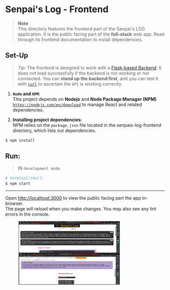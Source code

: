 # Senpai's Log - Frontend
> **Note**  
> This directory features the frontend part of the Senpai's LOG application. It is the public facing part of the **full-stack** web app. Read through its frontend documentation to install dependencies.  


## Set-Up
> _Tip_: The frontend is designed to work with a [Flask-based Backend](../backend/flaskr/__init__.py). It does not load successfully if the backend is not working or not connected. You can **stand up the backend first**, and you can test it with [```curl```](https://curl.se/) to ascertain the `API` is  working correctly.

1. **`Node` and `NPM`**:  
This project depends on **Nodejs** and **Node Package Manager (NPM)** [`https://nodejs.com/en/download`](https://nodejs.org/en/download/) to manage React and related dependencies.

2. **Installing project dependencies**:  
NPM relies on the `package.json` file located in the senpais-log-frontend directory, which lists out dependencies.

```bash
$ npm install
```

## Run:
> IN `development mode`  

```bash
# terminal/shell;
$ npm start
```

---
Open [http://localhost:3000](http://localhost:3000) to view the public facing part the app in-browser.  
The page will reload when you make changes. You may also see any lint errors in the console.
<p align="center">
  <img align="center" src="./public/public-facing.png" height="100" width="320" style="padding-right:100px;" />
  <img align="center" src="./public/public-facing2.0.png" height="100" width="320" style="padding-right:100px;" />
</p>
